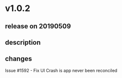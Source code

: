 # v1.0.2

## release on 20190509

## description

## changes

Issue #1592 - Fix UI Crash is app never been reconciled

